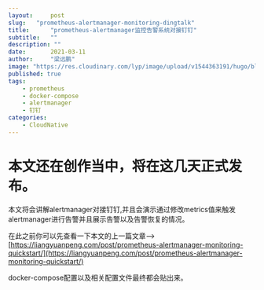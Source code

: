 ```yaml
---
layout:     post 
slug:   "prometheus-alertmanager-monitoring-dingtalk"
title:      "prometheus-alertmanager监控告警系统对接钉钉"
subtitle:   ""
description: ""
date:       2021-03-11
author:     "梁远鹏"
image: "https://res.cloudinary.com/lyp/image/upload/v1544363191/hugo/blog.github.io/743a4e9227e1f14cb24a1eb6db29e183.jpg"
published: true
tags:
    - prometheus
    - docker-compose
    - alertmanager
    - 钉钉
categories: 
    - CloudNative
---
```


# 本文还在创作当中，将在这几天正式发布。  

本文将会讲解alertmanager对接钉钉,并且会演示通过修改metrics值来触发alertmanager进行告警并且展示告警以及告警恢复的情况。  

在此之前你可以先查看一下本文的上一篇文章-->[https://liangyuanpeng.com/post/prometheus-alertmanager-monitoring-quickstart/](https://liangyuanpeng.com/post/prometheus-alertmanager-monitoring-quickstart/)  

docker-compose配置以及相关配置文件最终都会贴出来。